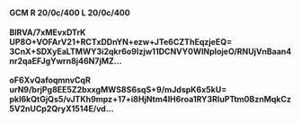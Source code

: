 #### GCM R 20/0c/400 L 20/0c/400
**BlRVA/7xMEvxDTrK**<br/>**UP8O+VOFArV21+RCTxDDnYN+ezw+JTe6CZThEqzjeEQ=**<br/>**3CnX+SDXyEaLTMWY3i2qkr6o9Izjw11DCNVY0WlNpIojeO/RNUjVnBaan4nr2qaEFJgYwrn8j46N7jMZ...**<br/><br/>
**oF6XvQafoqmnvCqR**<br/>**urN9/brjPg8EE5Z2bxxgMWS8S6sqS+9/mJdspK6x5kU=**<br/>**pkl6kQtGjQs5/vJTKh9mpz+17+i8HjNtm4lH6roa1RY3RIuPTtm0BznMqkCz5V2nUCp2QryX1514E/vd...**
